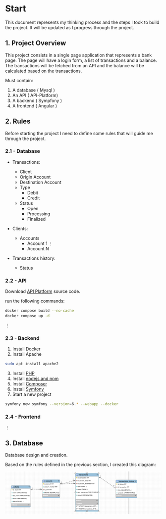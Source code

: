 # Start

This document represents my thinking process and the steps I took to build the project. It will be updated as I progress through the project.

## 1. Project Overview

This project consists in a single page application that represents a bank page. The page will have a login form, a list of transactions and a balance. The transactions will be fetched from an API and the balance will be calculated based on the transactions.

Must contain:
1. A database ( Mysql )
2. An API ( API-Platform)
3. A backend ( Sympfony )
4. A frontend ( Angular )


## 2. Rules

Before starting the project I need to define some rules that will guide me through the project.

### 2.1 - Database
    
- Transactions:
    - Client
    - Origin Account
    - Destination Account
    - Type
        - Debit
        - Credit
    - Status
        - Open
        - Processing
        - Finalized

- Clients:
    - Accounts
        - Account 1
        &vellip;
        - Account N

- Transactions history:
    - Status

### 2.2 - API

Download [API Platform](https://github.com/api-platform/api-platform/releases/tag/v3.2.16) source code.

run the following commands:

```bash
docker compose build --no-cache
docker compose up -d
```

&vellip;

### 2.3 - Backend

1. Install [Docker](https://docs.docker.com/engine/install/ubuntu/)
2. Install Apache
```bash
sudo apt install apache2
```
3. Install [PHP](https://techvblogs.com/blog/install-php-8-2-ubuntu-22-04)
4. Install [nodejs and npm](https://www.digitalocean.com/community/tutorials/how-to-install-node-js-on-ubuntu-20-04)
5. Install [Composer](https://getcomposer.org/download/)
6. Install [Symfony](https://symfony.com/download)
7. Start a new project
```bash
symfony new symfony --version=6.* --webapp --docker 
```

### 2.4 - Frontend

&vellip;

## 3. Database

Database design and creation.

Based on the rules defined in the previous section, I created this diagram:

![Database Diagram](doc_images/database_diagram.png)